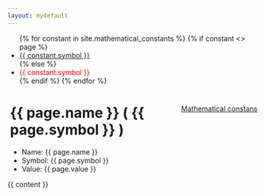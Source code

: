 ```yaml
---
layout: mydefault
---
```

<ul class="pagination">
  {% for constant in site.mathematical_constants %}
    {% if constant <> page %}
    <li>
        <a href="{{ constant.url | relative_url}}">
            {{ constant.symbol }}
        </a>
    </li>
    {% else %}
    <li>
        <a style="border-color: transparent; color: red;">{{ constant.symbol }}</a>
    </li>
    {% endif %}
  {% endfor %}
</ul>

<div  style="background-color: #{{ page.color }}; padding: 0 2px 0 5px;">
<a class="pagination" style="float: right;" href=" {{ '/mathematical_constants.html' | relative_url }}" >Mathematical constans</a>

<h1>{{ page.name }} ( {{ page.symbol }} )</h1>

<ul class="b8t_list">
    <li>
    Name: {{ page.name }}
    </li>
    <li>
    Symbol: {{ page.symbol }}
    </li>
    <li>
    Value: {{ page.value }}
    </li>
</ul>
</div>

{{ content }}


